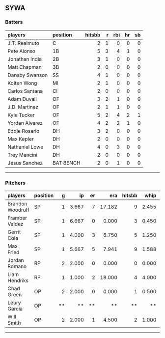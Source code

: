 ## SYWA

### Batters

 |players        |position  | hitsbb|  r| rbi| hr| sb| 
|:--------------|:---------|------:|--:|---:|--:|--:| 
|J.T. Realmuto  |C         |      2|  1|   0|  0|  0| 
|Pete Alonso    |1B        |      5|  3|   4|  1|  0| 
|Jonathan India |2B        |      3|  1|   0|  0|  0| 
|Matt Chapman   |3B        |      2|  0|   0|  0|  0| 
|Dansby Swanson |SS        |      4|  1|   0|  0|  0| 
|Kolten Wong    |MI        |      2|  1|   0|  0|  0| 
|Carlos Santana |CI        |      2|  0|   0|  0|  0| 
|Adam Duvall    |OF        |      3|  2|   1|  0|  0| 
|J.D. Martinez  |OF        |      2|  1|   1|  0|  0| 
|Kyle Tucker    |OF        |      5|  2|   4|  2|  1| 
|Yordan Alvarez |OF        |      4|  2|   2|  1|  0| 
|Eddie Rosario  |DH        |      3|  2|   0|  0|  0| 
|Max Kepler     |DH        |      2|  0|   0|  0|  0| 
|Nathaniel Lowe |DH        |      4|  0|   3|  0|  0| 
|Trey Mancini   |DH        |      2|  0|   0|  0|  0| 
|Jesus Sanchez  |BAT BENCH |      2|  0|   1|  0|  0| 

* * *

### Pitchers

 
|players          |position |  g|    ip| er|    era| hitsbb|  whip| so|  w| sv| 
|:----------------|:--------|--:|-----:|--:|------:|------:|-----:|--:|--:|--:| 
|Brandon Woodruff |SP       |  1| 3.667|  7| 17.182|      9| 2.455|  2|  0|  0| 
|Framber Valdez   |SP       |  1| 6.667|  0|  0.000|      3| 0.450|  6|  1|  0| 
|Gerrit Cole      |SP       |  1| 4.000|  3|  6.750|      5| 1.250|  3|  0|  0| 
|Max Fried        |SP       |  1| 5.667|  5|  7.941|      9| 1.588|  5|  0|  0| 
|Jordan Romano    |RP       |  2| 2.000|  0|  0.000|      0| 0.000|  2|  0|  2| 
|Liam Hendriks    |RP       |  1| 1.000|  2| 18.000|      4| 4.000|  2|  0|  0| 
|Chad Green       |OP       |  2| 2.000|  0|  0.000|      1| 0.500|  1|  0|  0| 
|Leury Garcia     |OP       | **|    **| **|     **|     **|    **| **| **| **| 
|Will Smith       |OP       |  2| 2.000|  1|  4.500|      2| 1.000|  2|  0|  1| 


* * *


